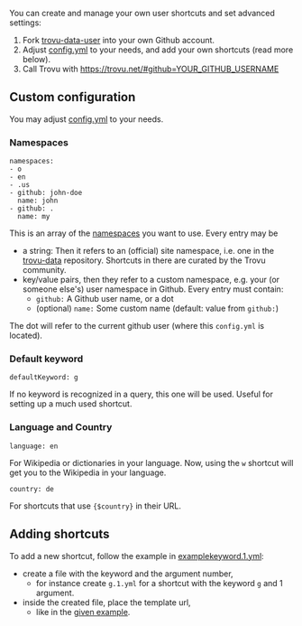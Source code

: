 You can create and manage your own user shortcuts and set advanced settings:

1. Fork [trovu-data-user](https://github.com/trovu/trovu-data-user) into your own Github account.
2. Adjust [config.yml](config.yml) to your needs, and add your own shortcuts (read more below).
3. Call Trovu with https://trovu.net/#github=YOUR_GITHUB_USERNAME 


## Custom configuration

You may adjust [config.yml](https://github.com/trovu/trovu-data-user/blob/master/config.yml) to your needs.

### Namespaces

    namespaces:
    - o
    - en
    - .us
    - github: john-doe
      name: john
    - github: .
      name: my

This is an array of the [namespaces](https://github.com/trovu/trovu.github.io/wiki/Namespaces) you want to use. Every entry may be

- a string: Then it refers to an (official) site namespace, i.e. one in the [trovu-data](https://github.com/trovu/trovu-data) repository. Shortcuts in there are curated by the Trovu community.
- key/value pairs, then they refer to a custom namespace, e.g. your (or someone else's) user namespace in Github. Every entry must contain:
  - `github:` A Github user name, or a dot
  - (optional) `name:` Some custom name (default: value from `github:`)

The dot will refer to the current github user (where this `config.yml` is located).

### Default keyword

    defaultKeyword: g 

If no keyword is recognized in a query, this one will be used. Useful for setting up a much used shortcut.

### Language and Country

    language: en

For Wikipedia or dictionaries in your language. Now, using the `w` shortcut will get you to the Wikipedia in your language.

    country: de

For shortcuts that use `{$country}` in their URL.

## Adding shortcuts

To add a new shortcut, follow the example in [examplekeyword.1.yml](https://github.com/trovu/trovu-data-user/blob/master/shortcuts/examplekeyword.1.yml):

- create a file with the keyword and the argument number, 
  - for instance create `g.1.yml` for a shortcut with the keyword `g` and 1 argument.
- inside the created file, place the template url,
  - like in the [given example](https://github.com/trovu/trovu-data-user/blob/master/shortcuts/examplekeyword.1.yml).

